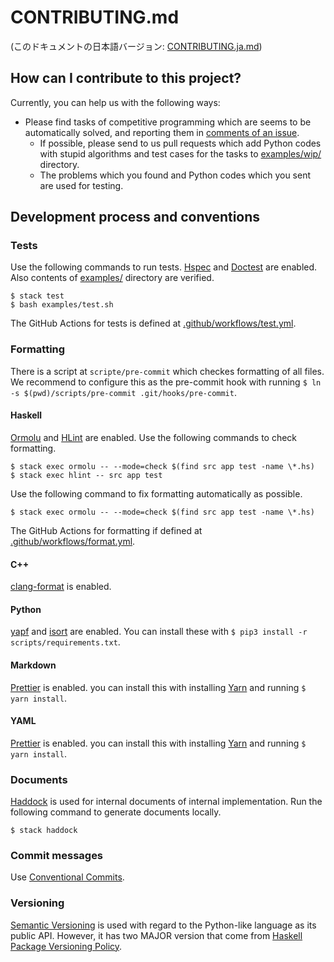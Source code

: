 # CONTRIBUTING.md

(このドキュメントの日本語バージョン: [CONTRIBUTING.ja.md](https://github.com/kmyk/Jikka/blob/master/CONTRIBUTING.ja.md))

## How can I contribute to this project?

Currently, you can help us with the following ways:

- Please find tasks of competitive programming which are seems to be automatically solved, and reporting them in [comments of an issue](https://github.com/kmyk/Jikka/issues/25).
  - If possible, please send to us pull requests which add Python codes with stupid algorithms and test cases for the tasks to [examples/wip/](https://github.com/kmyk/Jikka/tree/master/examples/wip) directory.
  - The problems which you found and Python codes which you sent are used for testing.

## Development process and conventions

### Tests

Use the following commands to run tests.
[Hspec](https://hspec.github.io/) and [Doctest](https://hackage.haskell.org/package/doctest) are enabled.
Also contents of [examples/](https://github.com/kmyk/Jikka/tree/master/examples) directory are verified.

```console
$ stack test
$ bash examples/test.sh
```

The GitHub Actions for tests is defined at [.github/workflows/test.yml](https://github.com/kmyk/Jikka/blob/master/.github/workflows/test.yml).

### Formatting

There is a script at `scripte/pre-commit` which checkes formatting of all files.
We recommend to configure this as the pre-commit hook with running `$ ln -s $(pwd)/scripts/pre-commit .git/hooks/pre-commit`.

#### Haskell

[Ormolu](https://github.com/tweag/ormolu) and [HLint](https://github.com/ndmitchell/hlint) are enabled.
Use the following commands to check formatting.

```console
$ stack exec ormolu -- --mode=check $(find src app test -name \*.hs)
$ stack exec hlint -- src app test
```

Use the following command to fix formatting automatically as possible.

```console
$ stack exec ormolu -- --mode=check $(find src app test -name \*.hs)
```

The GitHub Actions for formatting if defined at [.github/workflows/format.yml](https://github.com/kmyk/Jikka/blob/master/.github/workflows/format.yml).

#### C++

[clang-format](https://clang.llvm.org/docs/ClangFormat.html) is enabled.

#### Python

[yapf](https://github.com/google/yapf) and [isort](https://github.com/PyCQA/isort) are enabled.
You can install these with `$ pip3 install -r scripts/requirements.txt`.

#### Markdown

[Prettier](https://prettier.io/) is enabled.
you can install this with installing [Yarn](https://yarnpkg.com/) and running `$ yarn install`.

#### YAML

[Prettier](https://prettier.io/) is enabled.
you can install this with installing [Yarn](https://yarnpkg.com/) and running `$ yarn install`.

### Documents

[Haddock](https://www.haskell.org/haddock/) is used for internal documents of internal implementation.
Run the following command to generate documents locally.

```console
$ stack haddock
```

### Commit messages

Use [Conventional Commits](https://www.conventionalcommits.org/).

### Versioning

[Semantic Versioning](https://semver.org/lang/ja/) is used with regard to the Python-like language as its public API.
However, it has two MAJOR version that come from [Haskell Package Versioning Policy](https://pvp.haskell.org/).
